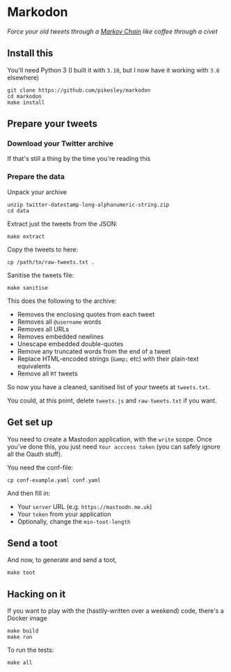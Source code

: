 # Markodon

_Force your old tweets through a [Markov Chain](https://en.wikipedia.org/wiki/Markov_chain) like coffee through a civet_

## Install this

You'll need Python 3 (I built it with `3.10`, but I now have it working with `3.6` elsewhere)

```
git clone https://github.com/pikesley/markodon
cd markodon
make install
```
## Prepare your tweets

### Download your Twitter archive

If that's still a thing by the time you're reading this

### Prepare the data

Unpack your archive

```
unzip twitter-datestamp-long-alphanumeric-string.zip
cd data
```

Extract just the tweets from the JSON:

```
make extract
```

Copy the tweets to here:

```
cp /path/to/raw-tweets.txt .
```

Sanitise the tweets file:

```
make sanitise
```

This does the following to the archive:

* Removes the enclosing quotes from each tweet
* Removes all `@username` words
* Removes all URLs
* Removes embedded newlines
* Unescape embedded double-quotes
* Remove any truncated words from the end of a tweet
* Replace HTML-encoded strings (`&amp;` etc) with their plain-text equivalents
* Remove all `RT` tweets

So now you have a cleaned, sanitised list of your tweets at `tweets.txt`.

You could, at this point, delete `tweets.js` and `raw-tweets.txt` if you want.

## Get set up

You need to create a Mastodon application, with the `write` scope. Once you've done this, you just need `Your acccess token` (you can safely ignore all the Oauth stuff).

You need the conf-file:

```
cp conf-example.yaml conf.yaml
```

And then fill in:

* Your `server` URL (e.g. `https://mastoodn.me.uk`)
* Your `token` from your application
* Optionally, change the `min-toot-length`

## Send a toot

And now, to generate and send a toot,

```
make toot
```

## Hacking on it

If you want to play with the (hastily-written over a weekend) code, there's a Docker image

```
make build
make run
```

To run the tests:

```
make all
```
